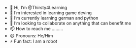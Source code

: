 - 👋 Hi, I’m @Thirsty4Learning
- 👀 I’m interested in learning game deving
- 🌱 I’m currently learning german and python
- 💞️ I’m looking to collaborate on anything that can benefit me
- 📫 How to reach me .........
- 😄 Pronouns: He/Him
- ⚡ Fun fact: l am a robot

<!---
Thirsty4Learning/Thirsty4Learning is a ✨ special ✨ repository because its `README.md` (this file) appears on your GitHub profile.
You can click the Preview link to take a look at your changes.
--->
